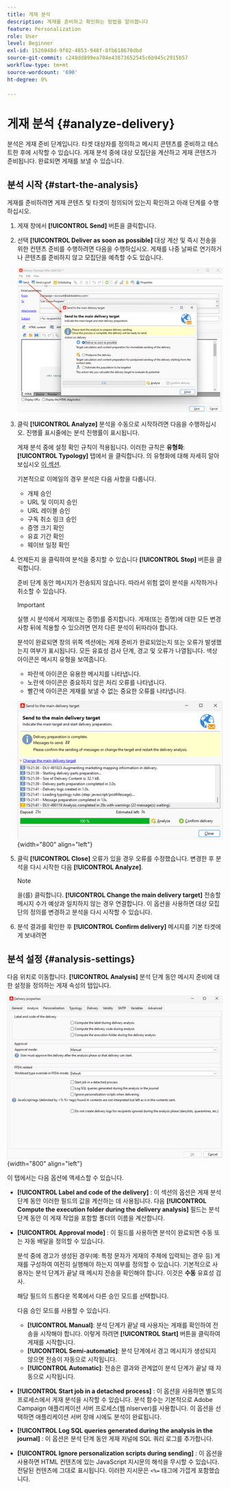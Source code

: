 ```yaml
---
title: 게재 분석
description: 게재를 준비하고 확인하는 방법을 알아봅니다
feature: Personalization
role: User
level: Beginner
exl-id: 1526048d-9f02-4853-948f-8fb618670dbd
source-git-commit: c248dd899ea704e43873652545c6b945c2915b57
workflow-type: tm+mt
source-wordcount: '690'
ht-degree: 0%

---
```


# 게재 분석 {#analyze-delivery}

분석은 게재 준비 단계입니다. 타겟 대상자를 정의하고 메시지 콘텐츠를 준비하고 테스트한 후에 시작할 수 있습니다. 게재 분석 중에 대상 모집단을 계산하고 게재 콘텐츠가 준비됩니다. 완료되면 게재를 보낼 수 있습니다.

## 분석 시작 {#start-the-analysis}

게재를 준비하려면 게재 콘텐츠 및 타겟이 정의되어 있는지 확인하고 아래 단계를 수행하십시오.

1. 게재 창에서 **[!UICONTROL Send]** 버튼을 클릭합니다.
1. 선택 **[!UICONTROL Deliver as soon as possible]** 대상 계산 및 즉시 전송을 위한 컨텐츠 준비를 수행하려면 다음을 수행하십시오. 게재를 나중 날짜로 연기하거나 콘텐츠를 준비하지 않고 모집단을 예측할 수도 있습니다.

   ![](assets/delivery-analysis-start.png)

1. 클릭 **[!UICONTROL Analyze]** 분석을 수동으로 시작하려면 다음을 수행하십시오. 진행률 표시줄에는 분석 진행률이 표시됩니다.

   게재 분석 중에 설정 확인 규칙이 적용됩니다. 이러한 규칙은 **유형화**: **[!UICONTROL Typology]** 탭에서 을 클릭합니다. 의 유형화에 대해 자세히 알아보십시오 [이 섹션](../../automation/campaign-opt/campaign-typologies.md).

   기본적으로 이메일의 경우 분석은 다음 사항을 다룹니다.

   * 개체 승인
   * URL 및 이미지 승인
   * URL 레이블 승인
   * 구독 취소 링크 승인
   * 증명 크기 확인
   * 유효 기간 확인
   * 웨이브 일정 확인


1. 언제든지 을 클릭하여 분석을 중지할 수 있습니다 **[!UICONTROL Stop]** 버튼을 클릭합니다.

   준비 단계 동안 메시지가 전송되지 않습니다. 따라서 위험 없이 분석을 시작하거나 취소할 수 있습니다.

   >[!IMPORTANT]
   >
   >실행 시 분석에서 게재(또는 증명)를 중지합니다. 게재(또는 증명)에 대한 모든 변경 사항 뒤에 적용할 수 있으려면 먼저 다른 분석이 뒤따라야 합니다.

   분석이 완료되면 창의 위쪽 섹션에는 게재 준비가 완료되었는지 또는 오류가 발생했는지 여부가 표시됩니다. 모든 유효성 검사 단계, 경고 및 오류가 나열됩니다. 색상 아이콘은 메시지 유형을 보여줍니다.

   * 파란색 아이콘은 유용한 메시지를 나타냅니다.
   * 노란색 아이콘은 중요하지 않은 처리 오류를 나타냅니다.
   * 빨간색 아이콘은 게재를 보낼 수 없는 중요한 오류를 나타냅니다.

   ![](assets/delivery-analysis-results.png){width="800" align="left"}

1. 클릭 **[!UICONTROL Close]** 오류가 있을 경우 오류를 수정했습니다. 변경한 후 분석을 다시 시작한 다음 **[!UICONTROL Analyze]**.

   >[!NOTE]
   >
   >을(를) 클릭합니다. **[!UICONTROL Change the main delivery target]** 전송할 메시지 수가 예상과 일치하지 않는 경우 연결합니다. 이 옵션을 사용하면 대상 모집단의 정의를 변경하고 분석을 다시 시작할 수 있습니다.

1. 분석 결과를 확인한 후 **[!UICONTROL Confirm delivery]** 메시지를 기본 타겟에게 보내려면


## 분석 설정 {#analysis-settings}

다음 위치로 이동합니다. **[!UICONTROL Analysis]** 분석 단계 동안 메시지 준비에 대한 설정을 정의하는 게재 속성의 탭입니다.

![](assets/delivery-properties-analysis-tab.png){width="800" align="left"}

이 탭에서는 다음 옵션에 액세스할 수 있습니다.

* **[!UICONTROL Label and code of the delivery]** : 이 섹션의 옵션은 게재 분석 단계 동안 이러한 필드의 값을 계산하는 데 사용됩니다. 다음 **[!UICONTROL Compute the execution folder during the delivery analysis]** 필드는 분석 단계 동안 이 게재 작업을 포함할 폴더의 이름을 계산합니다.

* **[!UICONTROL Approval mode]** : 이 필드를 사용하면 분석이 완료되면 수동 또는 자동 배달을 정의할 수 있습니다.

   분석 중에 경고가 생성된 경우(예: 특정 문자가 게재의 주체에 입력되는 경우 등) 게재를 구성하여 여전히 실행해야 하는지 여부를 정의할 수 있습니다. 기본적으로 사용자는 분석 단계가 끝날 때 메시지 전송을 확인해야 합니다. 이것은 **수동** 유효성 검사.

   해당 필드의 드롭다운 목록에서 다른 승인 모드를 선택합니다.

   다음 승인 모드를 사용할 수 있습니다.

   * **[!UICONTROL Manual]**: 분석 단계가 끝날 때 사용자는 게재를 확인하여 전송을 시작해야 합니다. 이렇게 하려면 **[!UICONTROL Start]** 버튼을 클릭하여 게재를 시작합니다.
   * **[!UICONTROL Semi-automatic]**: 분석 단계에서 경고 메시지가 생성되지 않으면 전송이 자동으로 시작됩니다.
   * **[!UICONTROL Automatic]**: 전송은 결과와 관계없이 분석 단계가 끝날 때 자동으로 시작됩니다.

* **[!UICONTROL Start job in a detached process]** : 이 옵션을 사용하면 별도의 프로세스에서 게재 분석을 시작할 수 있습니다. 분석 함수는 기본적으로 Adobe Campaign 애플리케이션 서버 프로세스(웹 nlserver)를 사용합니다. 이 옵션을 선택하면 애플리케이션 서버 장애 시에도 분석이 완료됩니다.
* **[!UICONTROL Log SQL queries generated during the analysis in the journal]** : 이 옵션은 분석 단계 동안 게재 저널에 SQL 쿼리 로그를 추가합니다.
* **[!UICONTROL Ignore personalization scripts during sending]** : 이 옵션을 사용하면 HTML 컨텐츠에 있는 JavaScript 지시문의 해석을 무시할 수 있습니다. 전달된 컨텐츠에 그대로 표시됩니다. 이러한 지시문은 `<%=` 태그에 가깝게 포함했습니다.
